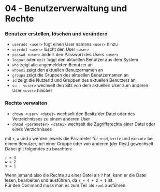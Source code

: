 # 04 - Benutzerverwaltung und Rechte

### Benutzer erstellen, löschen und verändern

- `useradd <user>` fügt einen User namens `<user>` hinzu
- `userdel <user>` löscht den User `<user>`
- `passwd <user>` ändert den Passwort des Users `<user>`
- `logout` oder `exit` loggt den aktuellen Benutzer aus dem System
- `who` zeigt alle angemeldeten Benutzer an
- `whoami` zeigt den aktuellen Benutzernamen an
- `groups` zeigt die Gruppen des aktuellen Benutzernamen an
- `id` zeigt die Nutzerid und Gruppen des aktuellen Benutzers an
- `su - <user>` wechselt den Sitz von dem aktuellen User zum anderen User `<user>` hinüber

### Rechte verwalten

- `chown <user> <datei>` wechselt den Besitz der Datei oder des Verzeichnisses zu einem anderen User
- `chmod <parameter> <datei>` wechselt die Zugriffsrechte einer Datei oder eines Verzichnisses

mit `r`, `w` und `x` werden jeweils die Parameter für `read`, `write` und `execute` bei einem Benutzer, bei einer Gruppe oder
von anderen (der Rest) gewechselt. Dabei gilt folgendes zu beachten:

```
r = 4
w = 2
x = 1
```

Wenn jemand also die Rechte zu einer Datei als `7` hat,
kann er die Datei lesen, bearbeiten und ausführen, da `7 = 4 + 2 + 1` ist.  
Für den Command muss man es zum Teil als `root` ausführen.
